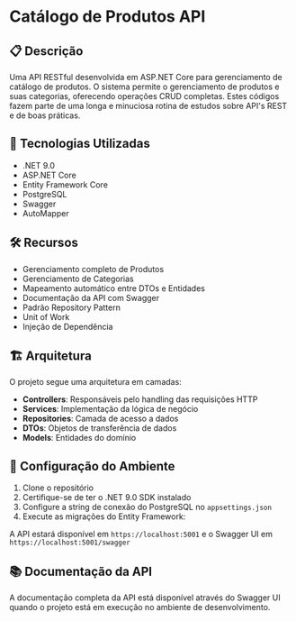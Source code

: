 # Catálogo de Produtos API

## 📋 Descrição

Uma API RESTful desenvolvida em ASP.NET Core para gerenciamento de catálogo de produtos. O sistema permite o
gerenciamento de produtos e suas categorias, oferecendo operações CRUD completas. Estes códigos fazem parte de uma longa
e minuciosa rotina de estudos sobre API's REST e de boas práticas.

## 🚀 Tecnologias Utilizadas

- .NET 9.0
- ASP.NET Core
- Entity Framework Core
- PostgreSQL
- Swagger
- AutoMapper

## 🛠 Recursos

- Gerenciamento completo de Produtos
- Gerenciamento de Categorias
- Mapeamento automático entre DTOs e Entidades
- Documentação da API com Swagger
- Padrão Repository Pattern
- Unit of Work
- Injeção de Dependência

## 🏗 Arquitetura

O projeto segue uma arquitetura em camadas:

- **Controllers**: Responsáveis pelo handling das requisições HTTP
- **Services**: Implementação da lógica de negócio
- **Repositories**: Camada de acesso a dados
- **DTOs**: Objetos de transferência de dados
- **Models**: Entidades do domínio

## 🔧 Configuração do Ambiente

1. Clone o repositório
2. Certifique-se de ter o .NET 9.0 SDK instalado
3. Configure a string de conexão do PostgreSQL no `appsettings.json`
4. Execute as migrações do Entity Framework:

A API estará disponível em `https://localhost:5001` e o Swagger UI em `https://localhost:5001/swagger`

## 📚 Documentação da API

A documentação completa da API está disponível através do Swagger UI quando o projeto está em execução no ambiente de
desenvolvimento.
